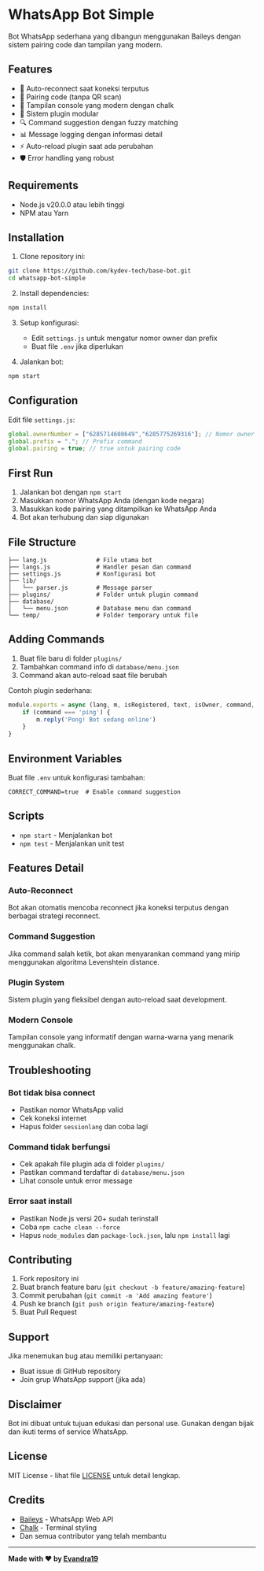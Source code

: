 # WhatsApp Bot Simple

Bot WhatsApp sederhana yang dibangun menggunakan Baileys dengan sistem pairing code dan tampilan yang modern.

## Features

- 🔄 Auto-reconnect saat koneksi terputus
- 📱 Pairing code (tanpa QR scan)
- 🎨 Tampilan console yang modern dengan chalk
- 📂 Sistem plugin modular
- 🔍 Command suggestion dengan fuzzy matching
- 📊 Message logging dengan informasi detail
- ⚡ Auto-reload plugin saat ada perubahan
- 🛡️ Error handling yang robust

## Requirements

- Node.js v20.0.0 atau lebih tinggi
- NPM atau Yarn

## Installation

1. Clone repository ini:
```bash
git clone https://github.com/kydev-tech/base-bot.git
cd whatsapp-bot-simple
```

2. Install dependencies:
```bash
npm install
```

3. Setup konfigurasi:
   - Edit `settings.js` untuk mengatur nomor owner dan prefix
   - Buat file `.env` jika diperlukan

4. Jalankan bot:
```bash
npm start
```

## Configuration

Edit file `settings.js`:

```javascript
global.ownerNumber = ["6285714608649","6285775269316"]; // Nomor owner
global.prefix = "."; // Prefix command
global.pairing = true; // true untuk pairing code
```

## First Run

1. Jalankan bot dengan `npm start`
2. Masukkan nomor WhatsApp Anda (dengan kode negara)
3. Masukkan kode pairing yang ditampilkan ke WhatsApp Anda
4. Bot akan terhubung dan siap digunakan

## File Structure

```
├── lang.js              # File utama bot
├── langs.js             # Handler pesan dan command
├── settings.js          # Konfigurasi bot
├── lib/
│   └── parser.js        # Message parser
├── plugins/             # Folder untuk plugin command
├── database/
│   └── menu.json        # Database menu dan command
└── temp/                # Folder temporary untuk file
```

## Adding Commands

1. Buat file baru di folder `plugins/`
2. Tambahkan command info di `database/menu.json`
3. Command akan auto-reload saat file berubah

Contoh plugin sederhana:
```javascript
module.exports = async (lang, m, isRegistered, text, isOwner, command, prefix) => {
    if (command === 'ping') {
        m.reply('Pong! Bot sedang online')
    }
}
```

## Environment Variables

Buat file `.env` untuk konfigurasi tambahan:
```env
CORRECT_COMMAND=true  # Enable command suggestion
```

## Scripts

- `npm start` - Menjalankan bot
- `npm test` - Menjalankan unit test

## Features Detail

### Auto-Reconnect
Bot akan otomatis mencoba reconnect jika koneksi terputus dengan berbagai strategi reconnect.

### Command Suggestion  
Jika command salah ketik, bot akan menyarankan command yang mirip menggunakan algoritma Levenshtein distance.

### Plugin System
Sistem plugin yang fleksibel dengan auto-reload saat development.

### Modern Console
Tampilan console yang informatif dengan warna-warna yang menarik menggunakan chalk.

## Troubleshooting

### Bot tidak bisa connect
- Pastikan nomor WhatsApp valid
- Cek koneksi internet
- Hapus folder `sessionlang` dan coba lagi

### Command tidak berfungsi
- Cek apakah file plugin ada di folder `plugins/`
- Pastikan command terdaftar di `database/menu.json`
- Lihat console untuk error message

### Error saat install
- Pastikan Node.js versi 20+ sudah terinstall
- Coba `npm cache clean --force`
- Hapus `node_modules` dan `package-lock.json`, lalu `npm install` lagi

## Contributing

1. Fork repository ini
2. Buat branch feature baru (`git checkout -b feature/amazing-feature`)
3. Commit perubahan (`git commit -m 'Add amazing feature'`)
4. Push ke branch (`git push origin feature/amazing-feature`)
5. Buat Pull Request

## Support

Jika menemukan bug atau memiliki pertanyaan:
- Buat issue di GitHub repository
- Join grup WhatsApp support (jika ada)

## Disclaimer

Bot ini dibuat untuk tujuan edukasi dan personal use. Gunakan dengan bijak dan ikuti terms of service WhatsApp.

## License

MIT License - lihat file [LICENSE](LICENSE) untuk detail lengkap.

## Credits

- [Baileys](https://github.com/WhiskeySockets/Baileys) - WhatsApp Web API
- [Chalk](https://github.com/chalk/chalk) - Terminal styling
- Dan semua contributor yang telah membantu

---

**Made with ❤️ by [Evandra19](https://github.com/Evandra19)**
